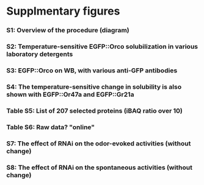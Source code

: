 # Supplmentary figures
### S1: Overview of the procedure (diagram)
### S2: Temperature-sensitive EGFP::Orco solubilization in various laboratory detergents
### S3: EGFP::Orco on WB, with various anti-GFP antibodies
### S4: The temperature-sensitive change in solubility is also shown with EGFP::Or47a and EGFP::Gr21a
### Table S5: List of 207 selected proteins (iBAQ ratio over 10)
### Table S6: Raw data? "online"
### S7: The effect of RNAi on the odor-evoked activities (without change)
### S8: The effect of RNAi on the spontaneous activities (without change)